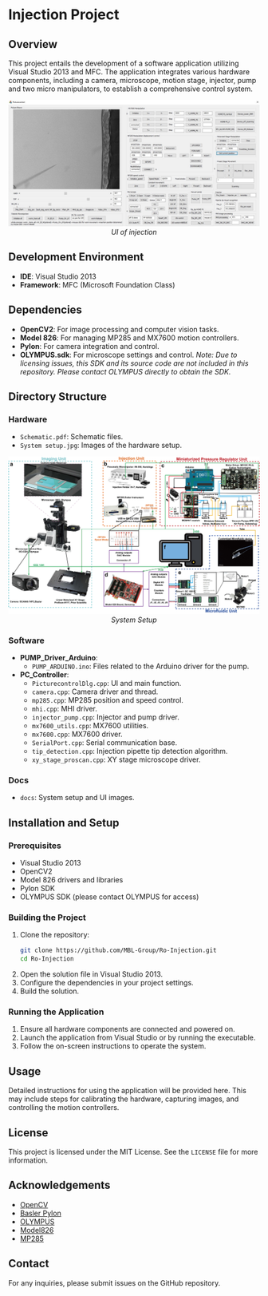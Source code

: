 # Injection Project

## Overview
This project entails the development of a software application utilizing Visual Studio 2013 and MFC. The application integrates various hardware components, including a camera, microscope, motion stage, injector, pump and two micro manipulators, to establish a comprehensive control system.

<p align="center">
  <img src="Docs/images/Worm injection_GUI.jpg" alt="UI">
  <br>
  <em>UI of injection</em>
</p>


## Development Environment
- **IDE**: Visual Studio 2013
- **Framework**: MFC (Microsoft Foundation Class)

## Dependencies
- **OpenCV2**: For image processing and computer vision tasks.
- **Model 826**: For managing MP285 and MX7600 motion controllers.
- **Pylon**: For camera integration and control.
- **OLYMPUS.sdk**: For microscope settings and control. *Note: Due to licensing issues, this SDK and its source code are not included in this repository. Please contact OLYMPUS directly to obtain the SDK.*

## Directory Structure

### Hardware
- `Schematic.pdf`: Schematic files.
- `System setup.jpg`: Images of the hardware setup.

<p align="center">
  <img src="Hardware\System setup.jpg" alt="System Setup">
  <br>
  <em>System Setup</em>
</p>

### Software
- **PUMP_Driver_Arduino**:
  - `PUMP_ARDUINO.ino`: Files related to the Arduino driver for the pump.
- **PC_Controller**:
  - `PicturecontrolDlg.cpp`: UI and main function.
  - `camera.cpp`: Camera driver and thread.
  - `mp285.cpp`: MP285 position and speed control.
  - `mhi.cpp`: MHI driver.
  - `injector_pump.cpp`: Injector and pump driver.
  - `mx7600_utils.cpp`: MX7600 utilities.
  - `mx7600.cpp`: MX7600 driver.
  - `SerialPort.cpp`: Serial communication base.
  - `tip_detection.cpp`: Injection pipette tip detection algorithm.
  - `xy_stage_proscan.cpp`: XY stage microscope driver.

### Docs
- `docs`: System setup and UI images.

## Installation and Setup

### Prerequisites
- Visual Studio 2013
- OpenCV2
- Model 826 drivers and libraries
- Pylon SDK
- OLYMPUS SDK (please contact OLYMPUS for access)

### Building the Project
1. Clone the repository:
    ```sh
    git clone https://github.com/MBL-Group/Ro-Injection.git
    cd Ro-Injection
    ```
2. Open the solution file in Visual Studio 2013.
3. Configure the dependencies in your project settings.
4. Build the solution.

### Running the Application
1. Ensure all hardware components are connected and powered on.
2. Launch the application from Visual Studio or by running the executable.
3. Follow the on-screen instructions to operate the system.

## Usage
Detailed instructions for using the application will be provided here. This may include steps for calibrating the hardware, capturing images, and controlling the motion controllers.

## License
This project is licensed under the MIT License. See the `LICENSE` file for more information.

## Acknowledgements
- [OpenCV](https://opencv.org/)
- [Basler Pylon](https://www.baslerweb.com/en/software/pylon/)
- [OLYMPUS](https://www.olympus-lifescience.com/en/)
- [Model826](https://www.sensoray.com/PCI_Express_digital_output_826.htm)
- [MP285](https://www.sutter.com/MICROMANIPULATION/mp285.html)

## Contact
For any inquiries, please submit issues on the GitHub repository.
